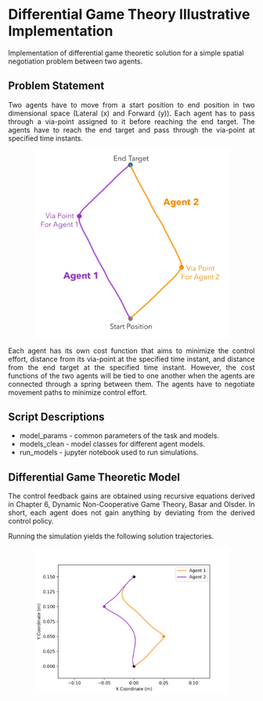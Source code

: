 # Differential Game Theory Illustrative Implementation

Implementation of differential game theoretic solution for a simple spatial negotiation problem between two agents.

## Problem Statement
<p align="justify"> 
Two agents have to move from a start position to end position in two dimensional space (Lateral (x) and Forward (y)). Each agent has to pass through a via-point assigned to it before reaching the end target. The agents have to reach the end target and pass through the via-point at specified time instants.
</p>
<p align="center"> 
<img src="https://github.com/raklokesh/DifferentialGameTheory_SimpleImplementation/blob/main/Task%20Illustration.jpg" width="400px">
</p>

<p align="justify"> 
Each agent has its own cost function that aims to minimize the control effort, distance from its via-point at the specified time instant, and distance from the end target at the specified time instant. However, the cost functions of the two agents will be tied to one another when the agents are connected through a spring between them. The agents have to negotiate movement paths to minimize control effort.
</p>

## Script Descriptions
* model_params - common parameters of the task and models.
* models_clean - model classes for different agent models.
* run_models - jupyter notebook used to run simulations.

## Differential Game Theoretic Model
<p align="justify"> 
The control feedback gains are obtained using recursive equations derived in Chapter 6, Dynamic Non-Cooperative Game Theory, Basar and Olsder. In short, each agent does not gain anything by deviating from the derived control policy.
</p>

Running the simulation yields the following solution trajectories.
<p align="center"> 
<img src="https://github.com/raklokesh/DifferentialGameTheory_SimpleImplementation/blob/main/UnsharedCosts.png" width="400px">
</p>


